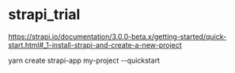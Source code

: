 # strapi_trial

https://strapi.io/documentation/3.0.0-beta.x/getting-started/quick-start.html#_1-install-strapi-and-create-a-new-project

yarn create strapi-app my-project --quickstart
